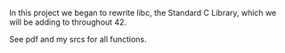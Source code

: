 In this project we began to rewrite libc, the Standard C Library, which we will
be adding to throughout 42.

See pdf and my srcs for all functions.
